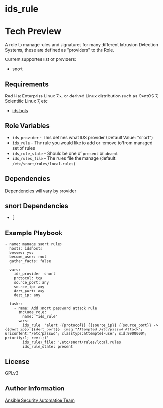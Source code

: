 ids_rule
===========

# Tech Preview

A role to manage rules and signatures for many different Intrusion Detection
Systems, these are defined as "providers" to the Role.

Current supported list of providers:
* snort

Requirements
------------

Red Hat Enterprise Linux 7.x, or derived Linux distribution such as CentOS 7,
Scientific Linux 7, etc

* [idstools](https://idstools.readthedocs.io/en/latest/)

Role Variables
--------------

* `ids_provider` - This defines what IDS provider (Default Value: "snort")
* `ids_rule` - The rule you would like to add or remove to/from managed set of
   rules
* `ids_rule_state` - Should be one of `present` or `absent`
* `ids_rules_file` - The rules file the manage (default:
  `/etc/snort/rules/local.rules`)

Dependencies
------------

Dependencies will vary by provider

## snort Dependencies

* [


Example Playbook
----------------

    - name: manage snort rules
      hosts: idshosts
      become: yes
      become_user: root
      gather_facts: false

      vars:
        ids_provider: snort
        protocol: tcp
        source_port: any
        source_ip: any
        dest_port: any
        dest_ip: any

      tasks:
        - name: Add snort password attack rule
          include_role:
            name: "ids_rule"
          vars:
            ids_rule: 'alert {{protocol}} {{source_ip}} {{source_port}} -> {{dest_ip}} {{dest_port}}  (msg:"Attempted /etc/passwd Attack"; uricontent:"/etc/passwd"; classtype:attempted-user; sid:99000004; priority:1; rev:1;)'
            ids_rules_file: '/etc/snort/rules/local.rules'
            ids_rule_state: present


License
-------

GPLv3

Author Information
------------------

[Ansible Security Automation Team](https://github.com/ansible-security)

